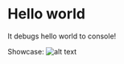 # Hello world

It debugs hello world to console! <br>

Showcase:
![alt text](https://github.com/PanJohnny/Example-Hello-World/image.png)
